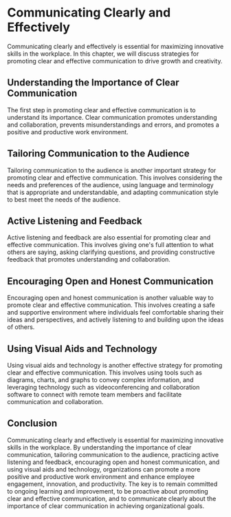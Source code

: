 Communicating Clearly and Effectively
===================================================================================

Communicating clearly and effectively is essential for maximizing innovative skills in the workplace. In this chapter, we will discuss strategies for promoting clear and effective communication to drive growth and creativity.

Understanding the Importance of Clear Communication
---------------------------------------------------

The first step in promoting clear and effective communication is to understand its importance. Clear communication promotes understanding and collaboration, prevents misunderstandings and errors, and promotes a positive and productive work environment.

Tailoring Communication to the Audience
---------------------------------------

Tailoring communication to the audience is another important strategy for promoting clear and effective communication. This involves considering the needs and preferences of the audience, using language and terminology that is appropriate and understandable, and adapting communication style to best meet the needs of the audience.

Active Listening and Feedback
-----------------------------

Active listening and feedback are also essential for promoting clear and effective communication. This involves giving one's full attention to what others are saying, asking clarifying questions, and providing constructive feedback that promotes understanding and collaboration.

Encouraging Open and Honest Communication
-----------------------------------------

Encouraging open and honest communication is another valuable way to promote clear and effective communication. This involves creating a safe and supportive environment where individuals feel comfortable sharing their ideas and perspectives, and actively listening to and building upon the ideas of others.

Using Visual Aids and Technology
--------------------------------

Using visual aids and technology is another effective strategy for promoting clear and effective communication. This involves using tools such as diagrams, charts, and graphs to convey complex information, and leveraging technology such as videoconferencing and collaboration software to connect with remote team members and facilitate communication and collaboration.

Conclusion
----------

Communicating clearly and effectively is essential for maximizing innovative skills in the workplace. By understanding the importance of clear communication, tailoring communication to the audience, practicing active listening and feedback, encouraging open and honest communication, and using visual aids and technology, organizations can promote a more positive and productive work environment and enhance employee engagement, innovation, and productivity. The key is to remain committed to ongoing learning and improvement, to be proactive about promoting clear and effective communication, and to communicate clearly about the importance of clear communication in achieving organizational goals.
